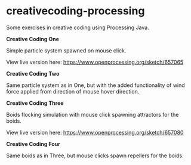 # creativecoding-processing
Some exercises in creative coding using Processing Java.

**Creative Coding One**

Simple particle system spawned on mouse click.

View live version here: https://www.openprocessing.org/sketch/657065

**Creative Coding Two**

Same particle system as in One, but with the added functionality of wind force applied from direction of mouse hover direction.

**Creative Coding Three**

Boids flocking simulation with mouse click spawning attractors for the boids.

View live version here: https://www.openprocessing.org/sketch/657080

**Creative Coding Four**

Same boids as in Three, but mouse clicks spawn repellers for the boids.
